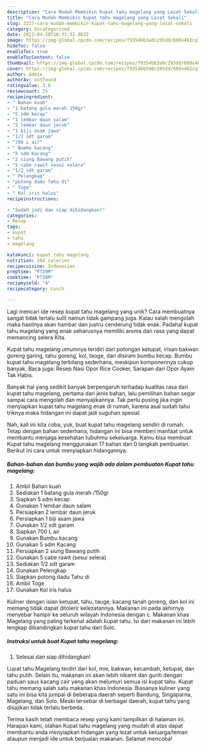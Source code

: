 ```yaml
---
description: "Cara Mudah Membikin Kupat tahu magelang yang Lezat Sekali"
title: "Cara Mudah Membikin Kupat tahu magelang yang Lezat Sekali"
slug: 1227-cara-mudah-membikin-kupat-tahu-magelang-yang-lezat-sekali
category: Uncategorized
date: 2022-04-28T10:31:52.863Z
image: https://img-global.cpcdn.com/recipes/f9354bb3a0c295dd/680x482cq70/kupat-tahu-magelang-foto-resep-utama.jpg
hideToc: false
enableToc: true
enableTocContent: false
thumbnail: https://img-global.cpcdn.com/recipes/f9354bb3a0c295dd/680x482cq70/kupat-tahu-magelang-foto-resep-utama.jpg
cover: https://img-global.cpcdn.com/recipes/f9354bb3a0c295dd/680x482cq70/kupat-tahu-magelang-foto-resep-utama.jpg
author: Admin
authorAv: notfound
ratingvalue: 3.6
reviewcount: 25
recipeingredient:
- " Bahan kuah"
- "1 batang gula merah 150gr"
- "5 sdm kecap"
- "1 lembar daun salam"
- "2 lembar daun jeruk"
- "1 biji asam jawa"
- "1/2 sdt garam"
- "700 L air"
- " Bumbu kacang"
- "5 sdm Kacang"
- "2 siung Bawang putih"
- "5 cabe rawit sesui selera"
- "1/2 sdt garam"
- " Pelengkap"
- "potong dadu Tahu di"
- " Toge"
- " Kol iris halus"
recipeinstructions:

- "Sudah jadi dan siap dihidangkan!"
categories:
- Resep
tags:
- kupat
- tahu
- magelang

katakunci: kupat tahu magelang 
nutrition: 204 calories
recipecuisine: Indonesian
preptime: "PT29M"
cooktime: "PT38M"
recipeyield: "4"
recipecategory: Lunch

---
```





Lagi mencari ide resep kupat tahu magelang yang unik? Cara membuatnya sangat tidak terlalu sulit namun tidak gampang juga. Kalau salah mengolah maka hasilnya akan hambar dan justru cenderung tidak enak. Padahal kupat tahu magelang yang enak seharusnya memiliki aroma dan rasa yang dapat memancing selera Kita.





Kupat tahu magelang umumnya teridiri dari potongan ketupat, irisan bakwan goreng garing, tahu goreng, kol, taoge, dan disiram bumbu kecap. Bumbu kupat tahu magelang terbilang sederhana, meskipun komponennya cukup banyak. Baca juga: Resep Nasi Opor Rice Cooker, Sarapan dari Opor Ayam Tak Habis.

Banyak hal yang sedikit banyak berpengaruh terhadap kualitas rasa dari kupat tahu magelang, pertama dari jenis bahan, lalu pemilihan bahan segar sampai cara mengolah dan menyajikannya. Tak perlu pusing jika ingin menyiapkan kupat tahu magelang enak di rumah, karena asal sudah tahu triknya maka hidangan ini dapat jadi suguhan spesial.






Nah, kali ini kita coba, yuk, buat kupat tahu magelang sendiri di rumah. Tetap dengan bahan sederhana, hidangan ini bisa memberi manfaat untuk membantu menjaga kesehatan tubuhmu sekeluarga. Kamu bisa membuat Kupat tahu magelang menggunakan 17 bahan dan 0 langkah pembuatan. Berikut ini cara untuk menyiapkan hidangannya.

<!--inarticleads1-->

##### Bahan-bahan dan bumbu yang wajib ada dalam pembuatan Kupat tahu magelang:

1. Ambil  Bahan kuah
1. Sediakan 1 batang gula merah /150gr
1. Siapkan 5 sdm kecap
1. Gunakan 1 lembar daun salam
1. Persiapkan 2 lembar daun jeruk
1. Persiapkan 1 biji asam jawa
1. Gunakan 1/2 sdt garam
1. Siapkan 700 L air
1. Gunakan  Bumbu kacang
1. Gunakan 5 sdm Kacang
1. Persiapkan 2 siung Bawang putih
1. Gunakan 5 cabe rawit (sesui selera)
1. Sediakan 1/2 sdt garam
1. Gunakan  Pelengkap
1. Siapkan potong dadu Tahu di
1. Ambil  Toge
1. Gunakan  Kol iris halus


Kuliner dengan isian ketupat, tahu, tauge, kacang tanah goreng, dan kol ini memang tidak dapat ditolerir kelezatannya. Makanan ini pada akhirnya menyebar hampir ke seluruh wilayah Indonesia dengan c. Makanan khas Magelang yang paling terkenal adalah kupat tahu. Isi dari makanan ini lebih lengkap dibandingkan kupat tahu dari Solo. 

<!--inarticleads2-->

##### Instruksi untuk buat Kupat tahu magelang:


1. Selesai dan siap dihidangkan!

Lupat tahu Magelang terdiri dari kol, mie, bakwan, kecambah, ketupat, dan tahu putih. Selain itu, makanan ini akan lebih nikamt dan gurih dengan paduan saus kacang cair yang akan melumuri semua isi kupat tahu. Kupat tahu memang salah satu makanan khas Indonesia. Biasanya kuliner yang satu ini bisa kita jumpai di beberapa daerah seperti Bandung, Singaparna, Magelang, dan Solo. Meski tersebar di berbagai daerah, kupat tahu yang disajikan tidak terlalu berbeda. 

Terima kasih telah membaca resep yang kami tampilkan di halaman ini. Harapan kami, olahan Kupat tahu magelang yang mudah di atas dapat membantu anda menyiapkan hidangan yang lezat untuk keluarga/teman ataupun menjadi ide untuk berjualan makanan. Selamat mencoba!
